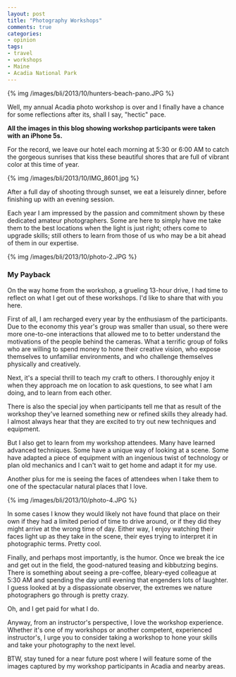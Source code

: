 ```yaml
---
layout: post
title: "Photography Workshops"
comments: true
categories:
- opinion
tags:
- travel
- workshops
- Maine
- Acadia National Park
---
```


{% img /images/bli/2013/10/hunters-beach-pano.JPG %}

Well, my annual Acadia photo workshop is over and I finally have a chance for some reflections after its, shall I say, "hectic" pace. 

<!--more-->

**All the images in this blog showing workshop participants were taken with an iPhone 5s.**

For the record, we leave our hotel each morning at 5:30 or 6:00 AM to catch the gorgeous sunrises that kiss these beautiful shores that are full of vibrant color at this time of year. 

{% img /images/bli/2013/10/IMG_8601.jpg %}

After a full day of shooting through sunset, we eat a leisurely dinner, before finishing up with an evening session. 

Each year I am impressed by the passion and commitment shown by these dedicated amateur photographers. Some are here to simply have me take them to the best locations when the light is just right; others come to upgrade skills; still others to learn from those of us who may be a bit ahead of them in our expertise. 

{% img /images/bli/2013/10/photo-2.JPG %}

### My Payback

On the way home from the workshop, a grueling 13-hour drive, I had time to reflect on what I get out of these workshops. I'd like to share that with you here. 

First of all, I am recharged every year by the enthusiasm of the participants. Due to the economy this year's group was smaller than usual, so there were more one-to-one interactions that allowed me to to better understand the motivations of the people behind the cameras. What a terrific group of folks who are willing to spend money to hone their creative vision, who expose themselves to unfamiliar environments, and who challenge themselves physically and creatively. 

Next, it's a special thrill to teach my craft to others. I thoroughly enjoy it when they approach me on location to ask questions, to see what I am doing, and to learn from each other. 

There is also the special joy when participants tell me that as result of the workshop they've learned something new or refined skills they already had. I almost always hear that they are excited to try out new techniques and equipment. 

But I also get to learn from my workshop attendees. Many have learned advanced techniques. Some have a unique way of looking at a scene. Some have adapted a piece of equipment with an ingenious twist of technology or plan old mechanics and I can't wait to get home and adapt it for my use. 

Another plus for me is seeing the faces of attendees when I take them to one of the spectacular natural places that I love. 

{% img /images/bli/2013/10/photo-4.JPG %}

In some cases I know they would likely not have found that place on their own if they had a limited period of time to drive around, or if they did they might arrive at the wrong time of day. Either way, I enjoy watching their faces light up as they take in the scene, their eyes trying to interpret it in photographic terms. Pretty cool. 

Finally, and perhaps most importantly, is the humor. Once we break the ice and get out in the field, the good-natured teasing and kibbutzing begins. There is something about seeing a pre-coffee, bleary-eyed colleague at 5:30 AM and spending the day until evening that engenders lots of laughter. I guess looked at by a dispassionate observer, the extremes we nature photographers go through is pretty crazy. 

Oh, and I get paid for what I do. 

Anyway, from an instructor's perspective, I love the workshop experience. Whether it's one of my workshops or another competent, experienced instructor's, I urge you to consider taking a workshop to hone your skills and take your photography to the next level. 

BTW, stay tuned for a near future post where I will feature some of the images captured by my workshop participants in Acadia and nearby areas. 

